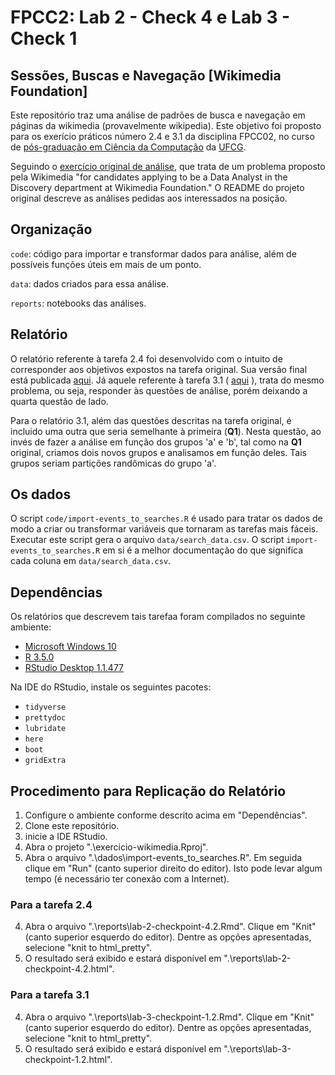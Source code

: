 # FPCC2: Lab 2 - Check 4 e Lab 3 - Check 1

## Sessões, Buscas e Navegação [Wikimedia Foundation]

Este repositório traz uma análise de padrões de busca e navegação em páginas da wikimedia (provavelmente wikipedia). Este objetivo foi proposto para os exerício práticos número 2.4 e 3.1 da disciplina FPCC02, no curso de [pós-graduação em Ciência da Computação](http://www.computacao.ufcg.edu.br/pos-graduacao) da [UFCG](http://www.ufcg.edu.br).

Seguindo o [exercício original de análise](https://github.com/wikimedia-research/Discovery-Hiring-Analyst-2016), que trata de um problema proposto pela Wikimedia "for candidates applying to be a Data Analyst in the Discovery department at Wikimedia Foundation." O README do projeto original descreve as análises pedidas aos interessados na posição.

## Organização

`code`: código para importar e transformar dados para análise, além de possíveis funções úteis em mais de um ponto.

`data`: dados criados para essa análise.

`reports`: notebooks das análises.

## Relatório

O relatório referente à tarefa 2.4 foi desenvolvido com o intuito de corresponder aos objetivos expostos na tarefa original. Sua versão final está publicada [aqui](http://rpubs.com/tiago_clementino/384699). Já aquele referente à tarefa 3.1 ( [aqui](http://rpubs.com/tiago_clementino/390167) ), trata do mesmo problema, ou seja, responder às questões de análise, porém deixando a quarta questão de lado.

Para o relatório 3.1, além das questões descritas na tarefa original, é incluido uma outra que seria semelhante à primeira (**Q1**). Nesta questão, ao invés de fazer a análise em função dos grupos 'a' e 'b', tal como na **Q1** original, criamos dois novos grupos e analisamos em função deles. Tais grupos seriam partições randômicas do grupo 'a'.

## Os dados

O script `code/import-events_to_searches.R` é usado para tratar os dados de modo a criar ou transformar variáveis que tornaram as tarefas mais fáceis. Executar este script gera o arquivo `data/search_data.csv`. O script `import-events_to_searches.R` em si é a melhor documentação do que significa cada coluna em `data/search_data.csv`.

## Dependências

Os relatórios que descrevem tais tarefaa foram compilados no seguinte ambiente:

- [Microsoft Windows 10](https://www.microsoft.com/pt-br/software-download/windows10)
- [R 3.5.0](https://www.r-project.org/)
- [RStudio Desktop 1.1.477](https://www.rstudio.com/products/rstudio/download/)

Na IDE do RStudio, instale os seguintes pacotes:

- `tidyverse`
- `prettydoc`
- `lubridate`
- `here`
- `boot`
- `gridExtra`

## Procedimento para Replicação do Relatório

1. Configure o ambiente conforme descrito acima em "Dependências".
2. Clone este repositório. 
3. inicie a IDE RStudio.
4. Abra o projeto ".\exercicio-wikimedia.Rproj".
3. Abra o arquivo ".\dados\import-events_to_searches.R". Em seguida clique em "Run" (canto superior direito do editor). Isto pode levar algum tempo (é necessário ter conexão com a Internet).

### Para a tarefa 2.4

4. Abra o arquivo ".\reports\lab-2-checkpoint-4.2.Rmd". Clique em "Knit" (canto superior esquerdo do editor). Dentre as opções apresentadas, selecione "knit to html_pretty".
5. O resultado será exibido e estará disponível em ".\reports\lab-2-checkpoint-4.2.html".

### Para a tarefa 3.1

4. Abra o arquivo ".\reports\lab-3-checkpoint-1.2.Rmd". Clique em "Knit" (canto superior esquerdo do editor). Dentre as opções apresentadas, selecione "knit to html_pretty".
5. O resultado será exibido e estará disponível em ".\reports\lab-3-checkpoint-1.2.html".
